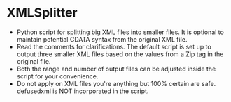 # XMLSplitter
- Python script for splitting big XML files into smaller files. It is optional to maintain potential CDATA syntax from the original XML file.
- Read the comments for clarifications. The default script is set up to output three smaller XML files based on the values from a Zip tag in the original file. 
- Both the range and number of output files can be adjusted inside the script for your convenience.
- Do not apply on XML files you're anything but 100% certain are safe. defusedxml is NOT incorporated in the script.
